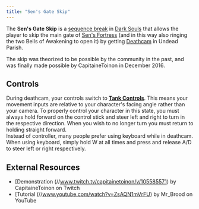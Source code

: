 ```yaml
---
title: "Sen's Gate Skip"
---
```


The **Sen's Gate Skip** is a [sequence break](/sequence-break) in [Dark Souls](/darksouls) that allows the player to skip the main gate of [Sen's Fortress](//darksouls.wikidot.com/sen-s-fortress) (and in this way also ringing the two Bells of Awakening to open it) by getting [Deathcam](/darksouls/deathcam) in Undead Parish.

The skip was theorized to be possible by the community in the past, and was finally made possible by CapitaineToinon in December 2016.

## Controls

During deathcam, your controls switch to **[Tank Controls](https://en.wikipedia.org/wiki/Tank_controls 'wikipedia:Tank controls')**. This means your movement inputs are relative to your character's facing angle rather than your camera. To properly control your character in this state, you must always hold forward on the control stick and steer left and right to turn in the respective direction. When you wish to no longer turn you must return to holding straight forward.\
Instead of controller, many people prefer using keyboard while in deathcam. When using keyboard, simply hold W at all times and press and release A/D to steer left or right respectively.

## External Resources

- [Demonstration (//www.twitch.tv/capitainetoinon/v/105585571) by CapitaineToinon on Twitch
- [Tutorial (//www.youtube.com/watch?v=ZsAQN1mVrFU) by Mr_Brood on YouTube
